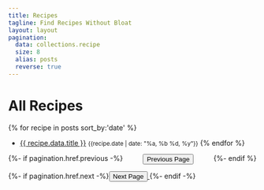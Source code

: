 ```yaml
---
title: Recipes
tagline: Find Recipes Without Bloat
layout: layout
pagination:
  data: collections.recipe
  size: 8
  alias: posts
  reverse: true
---
```


# All Recipes

{% for recipe in posts sort_by:'date' %}

- [{{ recipe.data.title }}]({{recipe.url}})
  <small>{{recipe.date | date: "%a, %b %d, %y"}}</small>
  {% endfor %}

<div style="display: flex;
  flex-flow: row wrap;
  justify-content: space-between;">
{%- if pagination.href.previous -%}<a href="{{pagination.href.previous}}"><button>Previous Page</button></a>{%- endif %}

{%- if pagination.href.next -%}<a href="{{pagination.href.next}}"><button>Next Page</button> </a>{%- endif -%}</div>
